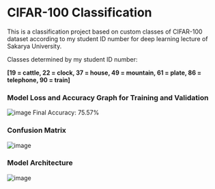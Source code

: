 # CIFAR-100 Classification
This is a classification project based on custom classes of CIFAR-100 dataset according to my student ID number for deep learning lecture of Sakarya University. 

Classes determined by my student ID number:

**[19 = cattle, 22 = clock, 37 = house, 49 = mountain, 61 = plate, 86 = telephone, 90 = train]**


### Model Loss and Accuracy Graph for Training and Validation
![image](https://user-images.githubusercontent.com/58422765/166117632-18bc6c79-02ce-4a51-9492-fd1beb1984bf.png)
Final Accuracy: 75.57%

### Confusion Matrix

![image](https://user-images.githubusercontent.com/58422765/166117575-ed0d2a5d-b720-4890-aae9-8b3e3802748b.png)


### Model Architecture
![image](https://user-images.githubusercontent.com/58422765/166117698-89951a21-4954-4117-9dca-d669f36320be.png)
